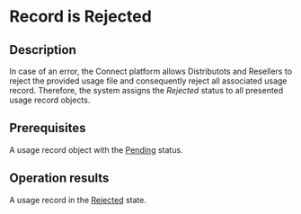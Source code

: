# Record is Rejected
## Description
In case of an error, the Connect platform allows Distributots and Resellers to reject the provided usage file and consequently reject all associated usage record. Therefore, the system assigns the *Rejected* status to all presented usage record objects.
## Prerequisites
A usage record object with the [Pending](s-d-pending.html) status.
## Operation results
A usage record in the [Rejected](s-e-rejected.html) state.

